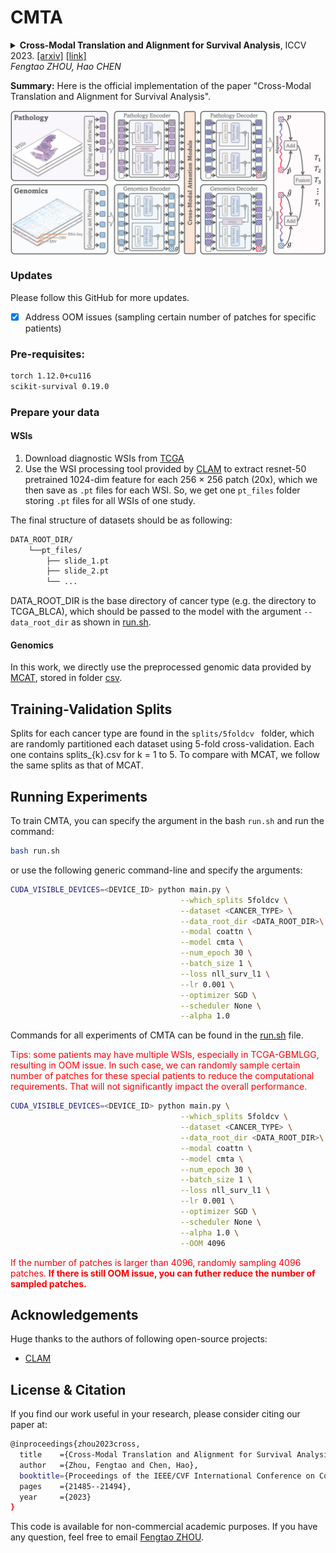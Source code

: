 # CMTA
<details>
<summary>
  <b>Cross-Modal Translation and Alignment for Survival Analysis</b>, ICCV 2023.
  <a href="https://arxiv.org/pdf/2309.12855.pdf" target="blank">[arxiv]</a> <a href="https://openaccess.thecvf.com/content/ICCV2023/papers/Zhou_Cross-Modal_Translation_and_Alignment_for_Survival_Analysis_ICCV_2023_paper.pdf" target="blank">[link]</a>
  <br><em>Fengtao ZHOU, Hao CHEN</em></br>
</summary>

```bash
@inproceedings{zhou2023cross,
  title    ={Cross-Modal Translation and Alignment for Survival Analysis},
  author   ={Zhou, Fengtao and Chen, Hao},
  booktitle={Proceedings of the IEEE/CVF International Conference on Computer Vision},
  pages    ={21485--21494},
  year     ={2023}
}
```
</details>

**Summary:** Here is the official implementation of the paper "Cross-Modal Translation and Alignment for Survival Analysis".

<img src="imgs/framework.png" width="1500px" align="center" />

### Updates
Please follow this GitHub for more updates.
- [x] Address OOM issues (sampling certain number of patches for specific patients)

### Pre-requisites:
```bash
torch 1.12.0+cu116
scikit-survival 0.19.0
```
### Prepare your data
#### WSIs
1. Download diagnostic WSIs from [TCGA](https://portal.gdc.cancer.gov/)
2. Use the WSI processing tool provided by [CLAM](https://github.com/mahmoodlab/CLAM) to extract resnet-50 pretrained 1024-dim feature for each 256 $\times$ 256 patch (20x), which we then save as `.pt` files for each WSI. So, we get one `pt_files` folder storing `.pt` files for all WSIs of one study.

The final structure of datasets should be as following:
```bash
DATA_ROOT_DIR/
    └──pt_files/
        ├── slide_1.pt
        ├── slide_2.pt
        └── ...
```

DATA_ROOT_DIR is the base directory of cancer type (e.g. the directory to TCGA_BLCA), which should be passed to the model with the argument `--data_root_dir` as shown in [run.sh](run.sh).

#### Genomics
In this work, we directly use the preprocessed genomic data provided by [MCAT](https://github.com/mahmoodlab/MCAT), stored in folder [csv](./csv).

## Training-Validation Splits
Splits for each cancer type are found in the `splits/5foldcv ` folder, which are randomly partitioned each dataset using 5-fold cross-validation. Each one contains splits_{k}.csv for k = 1 to 5. To compare with MCAT, we follow the same splits as that of MCAT.

## Running Experiments
To train CMTA, you can specify the argument in the bash `run.sh` and run the command:
```bash
bash run.sh
```
or use the following generic command-line and specify the arguments:
```bash
CUDA_VISIBLE_DEVICES=<DEVICE_ID> python main.py \
                                      --which_splits 5foldcv \
                                      --dataset <CANCER_TYPE> \
                                      --data_root_dir <DATA_ROOT_DIR>\
                                      --modal coattn \
                                      --model cmta \
                                      --num_epoch 30 \
                                      --batch_size 1 \
                                      --loss nll_surv_l1 \
                                      --lr 0.001 \
                                      --optimizer SGD \
                                      --scheduler None \
                                      --alpha 1.0
```
Commands for all experiments of CMTA can be found in the [run.sh](run.sh) file.

<font color="red"> Tips: some patients may have multiple WSIs, especially in TCGA-GBMLGG, resulting in OOM issue. In such case, we can randomly sample certain number of patches for these special patients to reduce the computational requirements. That will not significantly impact the overall performance.</font>
```bash
CUDA_VISIBLE_DEVICES=<DEVICE_ID> python main.py \
                                      --which_splits 5foldcv \
                                      --dataset <CANCER_TYPE> \
                                      --data_root_dir <DATA_ROOT_DIR>\
                                      --modal coattn \
                                      --model cmta \
                                      --num_epoch 30 \
                                      --batch_size 1 \
                                      --loss nll_surv_l1 \
                                      --lr 0.001 \
                                      --optimizer SGD \
                                      --scheduler None \
                                      --alpha 1.0 \
                                      --OOM 4096
```
<font color="red"> If the number of patches is larger than 4096, randomly sampling 4096 patches. __If there is still OOM issue, you can futher reduce the number of sampled patches.__</font>

## Acknowledgements
Huge thanks to the authors of following open-source projects:
- [CLAM](https://github.com/mahmoodlab/CLAM)

## License & Citation 
If you find our work useful in your research, please consider citing our paper at:
```bash
@inproceedings{zhou2023cross,
  title    ={Cross-Modal Translation and Alignment for Survival Analysis},
  author   ={Zhou, Fengtao and Chen, Hao},
  booktitle={Proceedings of the IEEE/CVF International Conference on Computer Vision},
  pages    ={21485--21494},
  year     ={2023}
}
```
This code is available for non-commercial academic purposes. If you have any question, feel free to email [Fengtao ZHOU](fzhouaf@connect.ust.hk).